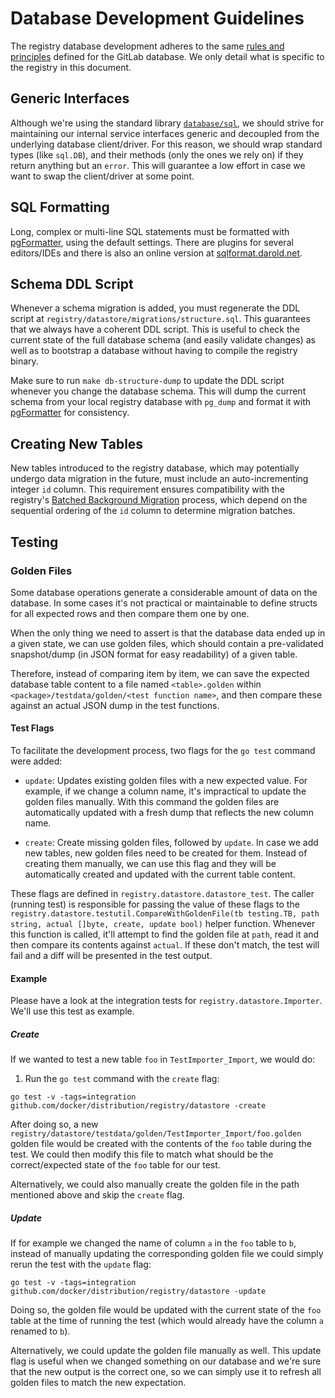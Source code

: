 # Database Development Guidelines

The registry database development adheres to the same [rules and principles](https://docs.gitlab.com/ee/development/database/)
defined for the GitLab database. We only detail what is specific to the
registry in this document.

## Generic Interfaces

Although we're using the standard library
[`database/sql`](https://golang.org/pkg/database/sql/), we should strive for
maintaining our internal service interfaces generic and decoupled from the
underlying database client/driver. For this reason, we should wrap standard
types (like `sql.DB`), and their methods (only the ones we rely on) if they
return anything but an `error`. This will guarantee a low effort in case we want
to swap the client/driver at some point.

## SQL Formatting

Long, complex or multi-line SQL statements must be formatted with
[pgFormatter](https://github.com/darold/pgFormatter), using the default settings.
There are plugins for several editors/IDEs and there is also an online version at
[sqlformat.darold.net](http://sqlformat.darold.net/).

## Schema DDL Script

Whenever a schema migration is added, you must regenerate the DDL script at `registry/datastore/migrations/structure.sql`. This guarantees that we always have a coherent DDL script. This is useful to check the current state of the full database schema (and easily validate changes) as well as to bootstrap a database without having to compile the registry binary.

Make sure to run `make db-structure-dump` to update the DDL script whenever you change the database schema. This will dump the current schema from your local registry database with `pg_dump` and format it with [pgFormatter](https://github.com/darold/pgFormatter) for consistency.

## Creating New Tables

New tables introduced to the registry database, which may potentially undergo data migration in the future, must include an auto-incrementing integer `id` column. This requirement ensures compatibility with the registry's [Batched Background Migration](spec/gitlab/database-background-migrations.md) process, which depend on the sequential ordering of the `id` column to determine migration batches.

## Testing

### Golden Files

Some database operations generate a considerable amount of data on the database.
In some cases it's not practical or maintainable to define structs for all
expected rows and then compare them one by one.

When the only thing we need to assert is that the database data ended up in a
given state, we can use golden files, which should contain a pre-validated
snapshot/dump (in JSON format for easy readability) of a given table.

Therefore, instead of comparing item by item, we can save the expected database
table content to a file named `<table>.golden` within
`<package>/testdata/golden/<test function name>`, and then compare these against
an actual JSON dump in the test functions.

#### Test Flags

To facilitate the development process, two flags for the `go test` command were
added:

- `update`: Updates existing golden files with a new expected value. For
  example, if we change a column name, it's impractical to update the golden
  files manually. With this command the golden files are automatically updated
  with a fresh dump that reflects the new column name.

- `create`: Create missing golden files, followed by `update`. In case we add
  new tables, new golden files need to be created for them. Instead of creating
  them manually, we can use this flag and they will be automatically created and
  updated with the current table content.

These flags are defined in `registry.datastore.datastore_test`. The caller
(running test) is responsible for passing the value of these flags to the
`registry.datastore.testutil.CompareWithGoldenFile(tb testing.TB, path string,
actual []byte, create, update bool)` helper function. Whenever this function is
called, it'll attempt to find the golden file at `path`, read it and then
compare its contents against `actual`. If these don't match, the test will fail
and a diff will be presented in the test output.

#### Example

Please have a look at the integration tests for `registry.datastore.Importer`.
We'll use this test as example.

##### Create

If we wanted to test a new table `foo` in `TestImporter_Import`, we would do:

1. Run the `go test` command with the `create` flag:

```shell
go test -v -tags=integration github.com/docker/distribution/registry/datastore -create
```

After doing so, a new
`registry/datastore/testdata/golden/TestImporter_Import/foo.golden` golden file
would be created with the contents of the `foo` table during the test. We could
then modify this file to match what should be the correct/expected state of the
`foo` table for our test.

Alternatively, we could also manually create the golden file in the path
mentioned above and skip the `create` flag.

##### Update

If for example we changed the name of column `a` in the `foo` table to `b`,
instead of manually updating the corresponding golden file we could simply rerun
the test with the `update` flag:

```shell
go test -v -tags=integration github.com/docker/distribution/registry/datastore -update
```

Doing so, the golden file would be updated with the current state of the `foo`
table at the time of running the test (which would already have the column `a`
renamed to `b`).

Alternatively, we could update the golden file manually as well. This update
flag is useful when we changed something on our database and we're sure that
the new output is the correct one, so we can simply use it to refresh all golden
files to match the new expectation.
